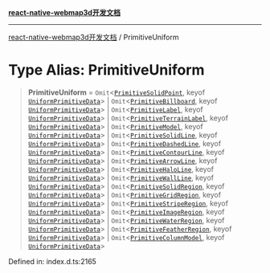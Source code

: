 [**react-native-webmap3d开发文档**](../README.md)

***

[react-native-webmap3d开发文档](../globals.md) / PrimitiveUniform

# Type Alias: PrimitiveUniform

> **PrimitiveUniform** = `Omit`\<[`PrimitiveSolidPoint`](../interfaces/PrimitiveSolidPoint.md), keyof [`UniformPrimitiveData`](../interfaces/UniformPrimitiveData.md)\> \| `Omit`\<[`PrimitiveBillboard`](../interfaces/PrimitiveBillboard.md), keyof [`UniformPrimitiveData`](../interfaces/UniformPrimitiveData.md)\> \| `Omit`\<[`PrimitiveLabel`](../interfaces/PrimitiveLabel.md), keyof [`UniformPrimitiveData`](../interfaces/UniformPrimitiveData.md)\> \| `Omit`\<[`PrimitiveTerrainLabel`](../interfaces/PrimitiveTerrainLabel.md), keyof [`UniformPrimitiveData`](../interfaces/UniformPrimitiveData.md)\> \| `Omit`\<[`PrimitiveModel`](../interfaces/PrimitiveModel.md), keyof [`UniformPrimitiveData`](../interfaces/UniformPrimitiveData.md)\> \| `Omit`\<[`PrimitiveSolidLine`](../interfaces/PrimitiveSolidLine.md), keyof [`UniformPrimitiveData`](../interfaces/UniformPrimitiveData.md)\> \| `Omit`\<[`PrimitiveDashedLine`](../interfaces/PrimitiveDashedLine.md), keyof [`UniformPrimitiveData`](../interfaces/UniformPrimitiveData.md)\> \| `Omit`\<[`PrimitiveContourLine`](../interfaces/PrimitiveContourLine.md), keyof [`UniformPrimitiveData`](../interfaces/UniformPrimitiveData.md)\> \| `Omit`\<[`PrimitiveArrowLine`](../interfaces/PrimitiveArrowLine.md), keyof [`UniformPrimitiveData`](../interfaces/UniformPrimitiveData.md)\> \| `Omit`\<[`PrimitiveHaloLine`](../interfaces/PrimitiveHaloLine.md), keyof [`UniformPrimitiveData`](../interfaces/UniformPrimitiveData.md)\> \| `Omit`\<[`PrimitiveWallLine`](../interfaces/PrimitiveWallLine.md), keyof [`UniformPrimitiveData`](../interfaces/UniformPrimitiveData.md)\> \| `Omit`\<[`PrimitiveSolidRegion`](../interfaces/PrimitiveSolidRegion.md), keyof [`UniformPrimitiveData`](../interfaces/UniformPrimitiveData.md)\> \| `Omit`\<[`PrimitiveGridRegion`](../interfaces/PrimitiveGridRegion.md), keyof [`UniformPrimitiveData`](../interfaces/UniformPrimitiveData.md)\> \| `Omit`\<[`PrimitiveStripeRegion`](../interfaces/PrimitiveStripeRegion.md), keyof [`UniformPrimitiveData`](../interfaces/UniformPrimitiveData.md)\> \| `Omit`\<[`PrimitiveImageRegion`](../interfaces/PrimitiveImageRegion.md), keyof [`UniformPrimitiveData`](../interfaces/UniformPrimitiveData.md)\> \| `Omit`\<[`PrimitiveWaterRegion`](../interfaces/PrimitiveWaterRegion.md), keyof [`UniformPrimitiveData`](../interfaces/UniformPrimitiveData.md)\> \| `Omit`\<[`PrimitiveFeatherRegion`](../interfaces/PrimitiveFeatherRegion.md), keyof [`UniformPrimitiveData`](../interfaces/UniformPrimitiveData.md)\> \| `Omit`\<[`PrimitiveColumnModel`](../interfaces/PrimitiveColumnModel.md), keyof [`UniformPrimitiveData`](../interfaces/UniformPrimitiveData.md)\>

Defined in: index.d.ts:2165
